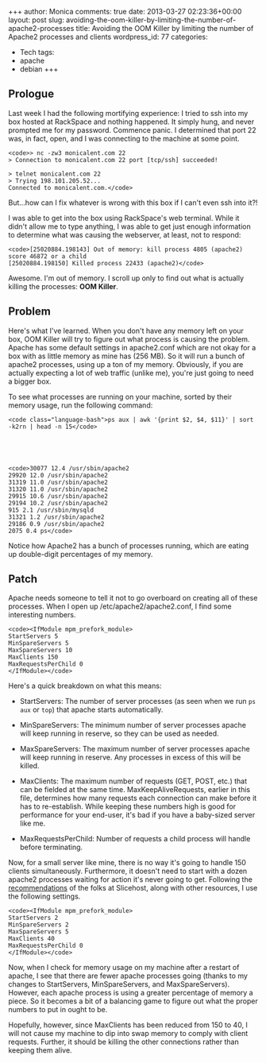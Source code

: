 +++
author: Monica
comments: true
date: 2013-03-27 02:23:36+00:00
layout: post
slug: avoiding-the-oom-killer-by-limiting-the-number-of-apache2-processes
title: Avoiding the OOM Killer by limiting the number of Apache2 processes and clients
wordpress_id: 77
categories:
- Tech
tags:
- apache
- debian
+++

## Prologue


Last week I had the following mortifying experience: I tried to ssh into my box hosted at RackSpace and nothing happened. It simply hung, and never prompted me for my password. Commence panic. I determined that port 22 was, in fact, open, and I was connecting to the machine at some point.

    
    <code>> nc -zw3 monicalent.com 22
    > Connection to monicalent.com 22 port [tcp/ssh] succeeded!
    
    > telnet monicalent.com 22
    > Trying 198.101.205.52...
    Connected to monicalent.com.</code>


But...how can I fix whatever is wrong with this box if I can't even ssh into it?!

<!-- more -->

I was able to get into the box using RackSpace's web terminal. While it didn't allow me to type anything, I was able to get just enough information to determine what was causing the webserver, at least, not to respond:

    
    <code>[25020884.198143] Out of memory: kill process 4805 (apache2) score 46872 or a child
    [25020884.198150] Killed process 22433 (apache2)</code>


Awesome. I'm out of memory. I scroll up only to find out what is actually killing the processes: **OOM Killer**.


## Problem


Here's what I've learned. When you don't have any memory left on your box, OOM Killer will try to figure out what process is causing the problem. Apache has some default settings in apache2.conf which are not okay for a box with as little memory as mine has (256 MB). So it will run a bunch of apache2 processes, using up a ton of my memory. Obviously, if you are actually expecting a lot of web traffic (unlike me), you're just going to need a bigger box.

To see what processes are running on your machine, sorted by their memory usage, run the following command:


    
    <code class="language-bash">ps aux | awk '{print $2, $4, $11}' | sort -k2rn | head -n 15</code>




    
    <code>30077 12.4 /usr/sbin/apache2
    29920 12.0 /usr/sbin/apache2
    31319 11.0 /usr/sbin/apache2
    31320 11.0 /usr/sbin/apache2
    29915 10.6 /usr/sbin/apache2
    29194 10.2 /usr/sbin/apache2
    915 2.1 /usr/sbin/mysqld
    31321 1.2 /usr/sbin/apache2
    29186 0.9 /usr/sbin/apache2
    2075 0.4 ps</code>



Notice how Apache2 has a bunch of processes running, which are eating up double-digit percentages of my memory.


## Patch


Apache needs someone to tell it not to go overboard on creating all of these processes. When I open up /etc/apache2/apache2.conf, I find some interesting numbers.

    
    <code><IfModule mpm_prefork_module> 
    StartServers 5 
    MinSpareServers 5 
    MaxSpareServers 10 
    MaxClients 150 
    MaxRequestsPerChild 0 
    </IfModule></code>


Here's a quick breakdown on what this means:



	
  * StartServers: The number of server processes (as seen when we run `ps aux` or `top`) that apache starts automatically.

	
  * MinSpareServers: The minimum number of server processes apache will keep running in reserve, so they can be used as needed.

	
  * MaxSpareServers: The maximum number of server processes apache will keep running in reserve. Any processes in excess of this will be killed.

	
  * MaxClients: The maximum number of requests (GET, POST, etc.) that can be fielded at the same time. MaxKeepAliveRequests, earlier in this file, determines how many requests each connection can make before it has to re-establish. While keeping these numbers high is good for performance for your end-user, it's bad if you have a baby-sized server like me.

	
  * MaxRequestsPerChild: Number of requests a child process will handle before terminating.


Now, for a small server like mine, there is no way it's going to handle 150 clients simultaneously. Furthermore, it doesn't need to start with a dozen apache2 processes waiting for action it's never going to get. Following the [recommendations](http://articles.slicehost.com/2010/5/19/configuring-the-apache-mpm-on-ubuntu) of the folks at Slicehost, along with other resources, I use the following settings.

    
    <code><IfModule mpm_prefork_module>
    StartServers 2
    MinSpareServers 2
    MaxSpareServers 5
    MaxClients 40
    MaxRequestsPerChild 0
    </IfModule></code>


Now, when I check for memory usage on my machine after a restart of apache, I see that there are fewer apache processes going (thanks to my changes to StartServers, MinSpareServers, and MaxSpareServers). However, each apache process is using a greater percentage of memory a piece. So it becomes a bit of a balancing game to figure out what the proper numbers to put in ought to be.

Hopefully, however, since MaxClients has been reduced from 150 to 40, I will not cause my machine to dip into swap memory to comply with client requests. Further, it should be killing the other connections rather than keeping them alive.
